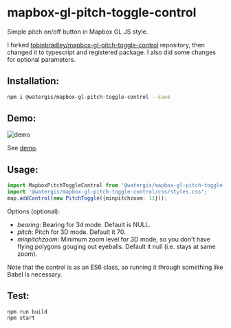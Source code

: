 # mapbox-gl-pitch-toggle-control
Simple pitch on/off button in Mapbox GL JS style. 

I forked [tobinbradley/mapbox-gl-pitch-toggle-control](https://github.com/tobinbradley/mapbox-gl-pitch-toggle-control) repository, then changed it to typescript and registered package. I also did some changes for optional parameters.

## Installation:

```bash
npm i @watergis/mapbox-gl-pitch-toggle-control --save
```
## Demo:

![demo](https://i.imgur.com/iW7CQ23.gif)

See [demo](https://watergis.github.io/mapbox-gl-pitch-toggle-control/).

## Usage:
```ts
import MapboxPitchToggleControl from '@watergis/mapbox-gl-pitch-toggle-control';
import '@watergis/mapbox-gl-pitch-toggle-control/css/styles.css';
map.addControl(new PitchToggle({minpitchzoom: 11})); 
```

Options (optional):

*   *bearing*: Bearing for 3d mode. Default is NULL.
*   *pitch*: Pitch for 3D mode. Default it 70.
*   *minpitchzoom*: Minimum zoom level for 3D mode, so you don't have flying polygons gouging out eyeballs. Default it null (i.e. stays at same zoom).

Note that the control is as an ES6 class, so running it through something like Babel is necessary.

## Test:

```
npm run build
npm start
```